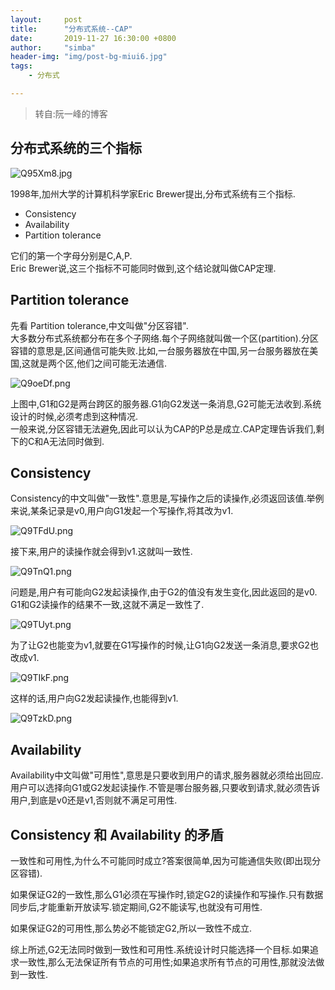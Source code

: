 ```yaml
---
layout:     post
title:      "分布式系统--CAP"
date:       2019-11-27 16:30:00 +0800
author:     "simba"
header-img: "img/post-bg-miui6.jpg"
tags:
    - 分布式

---
```


> 转自:阮一峰的博客


##	分布式系统的三个指标

![Q95Xm8.jpg](https://s2.ax1x.com/2019/11/27/Q95Xm8.jpg)

1998年,加州大学的计算机科学家Eric Brewer提出,分布式系统有三个指标.

>
*	Consistency
*	Availability
*	Partition tolerance

它们的第一个字母分别是C,A,P.<br>
Eric Brewer说,这三个指标不可能同时做到,这个结论就叫做CAP定理.


##	Partition tolerance

先看 Partition tolerance,中文叫做"分区容错".<br>
大多数分布式系统都分布在多个子网络.每个子网络就叫做一个区(partition).分区容错的意思是,区间通信可能失败.比如,一台服务器放在中国,另一台服务器放在美国,这就是两个区,他们之间可能无法通信.

![Q9oeDf.png](https://s2.ax1x.com/2019/11/27/Q9oeDf.png)

上图中,G1和G2是两台跨区的服务器.G1向G2发送一条消息,G2可能无法收到.系统设计的时候,必须考虑到这种情况.<br>
一般来说,分区容错无法避免,因此可以认为CAP的P总是成立.CAP定理告诉我们,剩下的C和A无法同时做到.


##	Consistency

Consistency的中文叫做"一致性".意思是,写操作之后的读操作,必须返回该值.举例来说,某条记录是v0,用户向G1发起一个写操作,将其改为v1.

![Q9TFdU.png](https://s2.ax1x.com/2019/11/27/Q9TFdU.png)

接下来,用户的读操作就会得到v1.这就叫一致性.

![Q9TnQ1.png](https://s2.ax1x.com/2019/11/27/Q9TnQ1.png)

问题是,用户有可能向G2发起读操作,由于G2的值没有发生变化,因此返回的是v0. G1和G2读操作的结果不一致,这就不满足一致性了.

![Q9TUyt.png](https://s2.ax1x.com/2019/11/27/Q9TUyt.png)

为了让G2也能变为v1,就要在G1写操作的时候,让G1向G2发送一条消息,要求G2也改成v1.

![Q9TIkF.png](https://s2.ax1x.com/2019/11/27/Q9TIkF.png)

这样的话,用户向G2发起读操作,也能得到v1.

![Q9TzkD.png](https://s2.ax1x.com/2019/11/27/Q9TzkD.png)


##	Availability

Availability中文叫做"可用性",意思是只要收到用户的请求,服务器就必须给出回应.<br>
用户可以选择向G1或G2发起读操作.不管是哪台服务器,只要收到请求,就必须告诉用户,到底是v0还是v1,否则就不满足可用性.



##	Consistency 和 Availability 的矛盾

一致性和可用性,为什么不可能同时成立?答案很简单,因为可能通信失败(即出现分区容错).<br>

如果保证G2的一致性,那么G1必须在写操作时,锁定G2的读操作和写操作.只有数据同步后,才能重新开放读写.锁定期间,G2不能读写,也就没有可用性.<br>

如果保证G2的可用性,那么势必不能锁定G2,所以一致性不成立.<br>

综上所述,G2无法同时做到一致性和可用性.系统设计时只能选择一个目标.如果追求一致性,那么无法保证所有节点的可用性;如果追求所有节点的可用性,那就没法做到一致性.<br>

